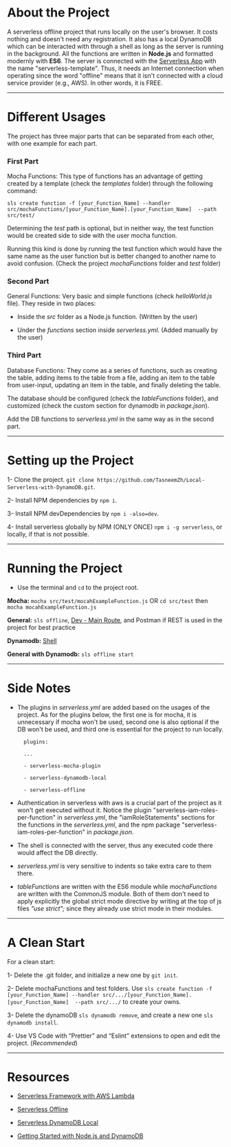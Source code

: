 # About the Project

A serverless offline project that runs locally on the user's browser. It costs nothing and doesn't need any registration. It also has a local DynamoDB which can be interacted with through a shell as long as the server is running in the background. All the functions are written in **Node.js** and formatted modernly with **ES6**. The server is connected with the [Serverless App](https://app.serverless.com/) with the name "serverless-template". Thus, it needs an Internet connection when operating since the word "offline" means that it isn't connected with a cloud service provider (e.g., AWS). In other words, it is FREE.

-------------------------------------------------

# Different Usages

The project has three major parts that can be separated from each other, with one example for each part.

### First Part

Mocha Functions: This type of functions has an advantage of getting created by a template (check the _templates_ folder) through the following command:

`sls create function -f [your_Function_Name] --handler src/mochaFunctions/[your_Function_Name].[your_Function_Name]  --path src/test/`

Determining the _test_ path is optional, but in neither way, the test function would be created side to side with the user mocha function.

Running this kind is done by running the test function which would have the same name as the user function but is better changed to another name to avoid confusion. (Check the project _mochaFunctions_ folder and _test_ folder)

### Second Part

General Functions: Very basic and simple functions (check _helloWorld.js_ file). They reside in two places:

* Inside the _src_ folder as a Node.js function. (Written by the user)

* Under the _functions_ section inside _serverless.yml_. (Added manually by the user)

### Third Part

Database Functions: They come as a series of functions, such as creating the table, adding items to the table from a file, adding an item to the table from user-input, updating an item in the table, and finally deleting the table.

The database should be configured (check the _tableFunctions_ folder), and customized (check the custom section for dynamodb in _package.json_).

Add the DB functions to _serverless.yml_ in the same way as in the second part.

-------------------------------------------------

# Setting up the Project

1- Clone the project. `git clone https://github.com/TasneemZh/Local-Serverless-with-DynamoDB.git`.

2- Install NPM dependencies by `npm i`.

3- Install NPM devDependencies by `npm i -also=dev`.

4- Install serverless globally by NPM (ONLY ONCE) `npm i -g serverless`, or locally, if that is not possible.

-------------------------------------------------

# Running the Project

- Use the terminal and `cd` to the project root.

**Mocha:** `mocha src/test/mocahExampleFunction.js` OR `cd src/test` then `mocha mocahExampleFunction.js`

**General:** `sls offline`, [Dev - Main Route](http://localhost:3000/dev), and Postman if REST is used in the project for best practice

**Dynamodb:** [Shell](http://localhost:8000/shell/)

**General with Dynamodb:** `sls offline start`

-------------------------------------------------

# Side Notes

* The plugins in _serverless.yml_ are added based on the usages of the project. As for the plugins below, the first one is for mocha, it is unnecessary if mocha won't be used, second one is also optional if the DB won't be used, and third one is essential for the project to run locally.

        plugins:

        ...

        - serverless-mocha-plugin

        - serverless-dynamodb-local

        - serverless-offline

* Authentication in serverless with aws is a crucial part of the project as it won't get executed without it. Notice the plugin "serverless-iam-roles-per-function" in _serverless.yml_, the "iamRoleStatements" sections for the functions in the _serverless.yml_, and the npm package "serverless-iam-roles-per-function" in _package.json_.

* The shell is connected with the server, thus any executed code there would affect the DB directly.

* _serverless.yml_ is very sensitive to indents so take extra care to them there.

* _tableFunctions_ are written with the ES6 module while _mochaFunctions_ are written with the CommonJS module. Both of them don't need to apply explicitly the global strict mode directive by writing at the top of js files _"use strict";_ since they already use strict mode in their modules.

-------------------------------------------------

# A Clean Start

For a clean start:

1- Delete the .git folder, and initialize a new one by `git init`.

2- Delete mochaFunctions and test folders. Use `sls create function -f [your_Function_Name] --handler src/.../[your_Function_Name].[your_Function_Name]  --path src/.../` to create your owns.

3- Delete the dynamoDB `sls dynamodb remove`, and create a new one `sls dynamodb install`.

4- Use VS Code with “Prettier” and “Eslint” extensions to open and edit the project. (_Recommended_)

-------------------------------------------------

# Resources

* [Serverless Framework with AWS Lambda](https://www.youtube.com/watch?v=woqLi6NEW58)

* [Serverless Offline](https://www.serverless.com/plugins/serverless-offline)

* [Serverless DynamoDB Local](https://www.serverless.com/plugins/serverless-dynamodb-local)

* [Getting Started with Node.js and DynamoDB](https://docs.aws.amazon.com/amazondynamodb/latest/developerguide/GettingStarted.NodeJs.html)
